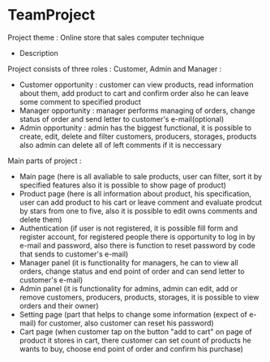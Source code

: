 # TeamProject

Project theme : Online store that sales computer technique

- Description

Project consists of three roles : Customer, Admin and Manager : 

- Customer opportunity : customer can view products, read information about them, add product to cart and confirm order also he can leave some comment to specified product
- Manager opportunity : manager performs managing of orders, change status of order and send letter to customer's e-mail(optional) 
- Admin opportunity : admin has the biggest functional, it is possible to create, edit, delete and filter customers, producers, storages, products also admin can delete all of left comments if it is neccessary

Main parts of project : 

- Main page (here is all avaliable to sale products, user can filter, sort it by specified features also it is possible to show page of product)
- Product page (here is all information about product, his specification, user can add product to his cart or leave comment and evaluate prodcut by stars from one to five, also it is possible to edit owns comments and delete them)
- Authentication (if user is not registered, it is possible fill form and register account, for registered people there is opportunity to log in by e-mail and password, also there is function to reset password by code that sends to customer's e-mail)
- Manager panel (it is functionality for managers, he can to view all orders, change status and end point of order and can send letter to customer's e-mail)
- Admin panel (it is functionality for admins, admin can edit, add or remove customers, producers, products, storages, it is possible to view orders and their owner)
- Setting page (part that helps to change some information (expect of e-mail) for customer, also customer can reset his password)
- Cart page (when customer tap on the button "add to cart" on page of product it stores in cart, there customer can set count of products he wants to buy, choose end point of order and confirm his purchase)